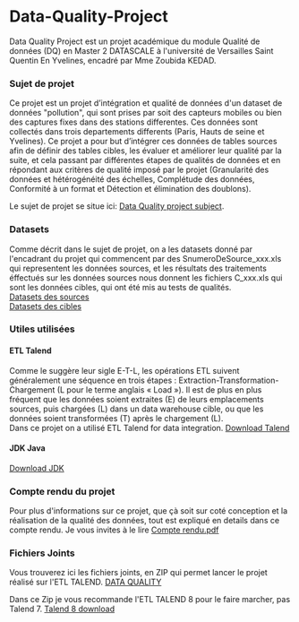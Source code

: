 # Data-Quality-Project
Data Quality Project est un projet académique du module Qualité de données (DQ) en Master 2 DATASCALE à l'université de Versailles Saint Quentin En Yvelines, encadré par Mme Zoubida KEDAD.

### Sujet de projet
Ce projet est un projet d’intégration et qualité de données d'un dataset de données "pollution", qui sont prises par soit des capteurs mobiles ou bien des captures fixes dans des stations differentes.
Ces données sont collectés dans trois departements differents (Paris, Hauts de seine et Yvelines). Ce projet a pour but d’intégrer ces données de tables sources afin de définir des tables cibles, les évaluer et améliorer leur qualité par la suite, et cela passant par différentes étapes
de qualités de données et en répondant aux critères de qualité imposé par le projet (Granularité des données et hétérogénéité des échelles, Complétude des données, Conformité à un format et Détection et élimination des doublons).

Le sujet de projet se situe ici: [Data Quality project subject](./Docs/Sujet%20de%20Projet%20DQ.pdf).
 
### Datasets 
Comme décrit dans le sujet de projet, on a les datasets donné par l'encadrant du projet qui commencent par des SnumeroDeSource_xxx.xls qui representent les données sources, et les résultats des traitements éffectués sur les données sources nous donnent les fichiers C_xxx.xls qui sont les données cibles,
qui ont été mis au tests de qualités. 
<br>
[Datasets des sources](./Datasets/Sources)
<br>
[Datasets des cibles](./Datasets/Cibles)
 
### Utiles utilisées
#### ETL Talend
Comme le suggère leur sigle E-T-L, les opérations ETL suivent généralement une séquence en trois étapes : Extraction-Transformation-Chargement (L pour le terme anglais « Load »). Il est de plus en plus fréquent que les données soient extraites (E)
de leurs emplacements sources, puis chargées (L) dans un data warehouse cible, ou que les données soient transformées (T) après le chargement (L).
<br>Dans ce projet on a utilisé ETL Talend for data integration.
[Download Talend](https://www.talend.com/products/integrate-data/)

#### JDK Java
[Download JDK](https://www.oracle.com/java/technologies/downloads/)

### Compte rendu du projet
Pour plus d'informations sur ce projet, que çà soit sur coté conception et la réalisation de la qualité des données, tout est expliqué en details dans ce compte rendu.
Je vous invites à le lire [Compte rendu.pdf](./Docs/Compte%20rendu.pdf) 

### Fichiers Joints
Vous trouverez ici les fichiers joints, en ZIP qui permet lancer le projet réalisé sur l'ETL TALEND.
[DATA QUALITY](./DATA%20QUALITY%20p.zip) 

Dans ce Zip je vous recommande l'ETL TALEND 8 pour le faire marcher, pas Talend 7. 
[Talend 8 download](https://sourceforge.net/projects/talend-studio/files/latest/download) 
